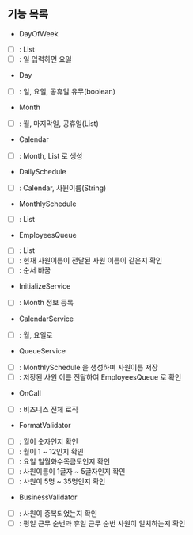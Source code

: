 ## 기능 목록

- DayOfWeek
- [ ] : List<String>
- [ ] : 일 입력하면 요일

- Day
- [ ] : 일, 요일, 공휴일 유무(boolean)

- Month
- [ ] : 월, 마지막일, 공휴일(List<Integer>)

- Calendar
- [ ] : Month, List<Day> 로 생성

- DailySchedule
- [ ] : Calendar, 사원이름(String)

- MonthlySchedule
- [ ] : List<DaliySchedule>

- EmployeesQueue
- [ ] : List<String>
- [ ] : 현재 사원이름이 전달된 사원 이름이 같은지 확인
- [ ] : 순서 바꿈

- InitializeService
- [ ] : Month 정보 등록

- CalendarService
- [ ] : 월, 요일로 

- QueueService
- [ ] : MonthlySchedule 을 생성하며 사원이름 저장
- [ ] : 저장된 사원 이름 전달하여 EmployeesQueue 로 확인

- OnCall
- [ ] : 비즈니스 전체 로직

- FormatValidator
- [ ] : 월이 숫자인지 확인
- [ ] : 월이 1 ~ 12인지 확인
- [ ] : 요일 일월화수목금토인지 확인
- [ ] : 사원이름이 1글자 ~ 5글자인지 확인
- [ ] : 사원이 5명 ~ 35명인지 확인

- BusinessValidator
- [ ] : 사원이 중복되었는지 확인
- [ ] : 평일 근무 순번과 휴일 근무 순번 사원이 일치하는지 확인
